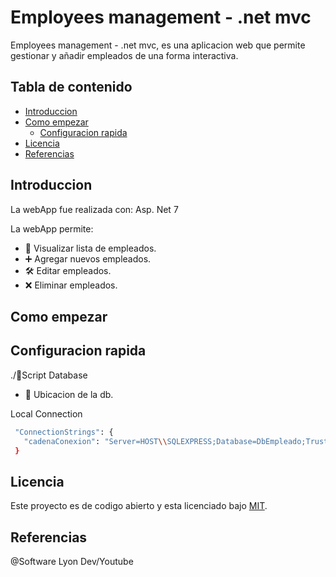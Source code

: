 # Employees management - .net mvc
Employees management - .net mvc, es una aplicacion web que permite gestionar y añadir empleados de una forma interactiva.

## Tabla de contenido
- [Introduccion](#introduccion)
- [Como empezar](#como-empezar)
    - [Configuracion rapida](#configuracion-rapida)
- [Licencia](#licencia)
- [Referencias](#referencias)

## Introduccion
La webApp fue realizada con: 
Asp. Net 7

La webApp permite:
- 🤵 Visualizar lista de empleados.
- ➕ Agregar nuevos empleados.
- 🛠️ Editar empleados.
- ❌ Eliminar empleados.

## Como empezar
## Configuracion rapida

./📂Script Database
- 💾 Ubicacion de la db.

Local Connection
```bash
 "ConnectionStrings": {
   "cadenaConexion": "Server=HOST\\SQLEXPRESS;Database=DbEmpleado;Trusted_Connection=True;TrustServerCertificate=True"
 }
```

## Licencia
Este proyecto es de codigo abierto y esta licenciado bajo [MIT](/LICENSE).

## Referencias
@Software Lyon Dev/Youtube